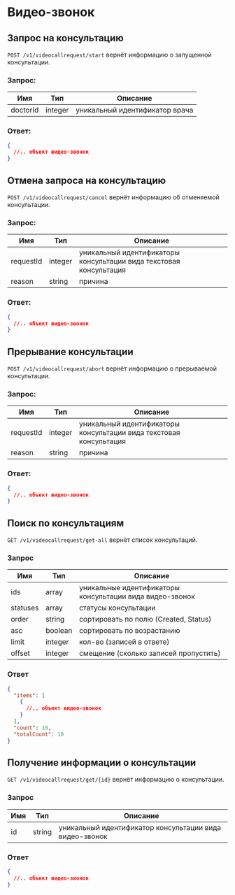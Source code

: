 # Видео-звонок

## Запрос на консультацию

`POST /v1/videocallrequest/start` вернёт информацию о запущенной консультации.

### Запрос:

Имя | Тип | Описание
--- | --- | ---
doctorId | integer | уникальный идентификатор врача

### Ответ:

```json
{
  //.. объект видео-звонок
}
```

## Отмена запроса на консультацию

`POST /v1/videocallrequest/cancel` вернёт информацию об отменяемой консультации.

### Запрос:

Имя | Тип | Описание
--- | --- | ---
requestId | integer | уникальный идентификаторы консультации вида текстовая консультация
reason | string | причина

### Ответ:

```json
{
  //.. объект видео-звонок
}
```

## Прерывание консультации

`POST /v1/videocallrequest/abort` вернёт информацию о прерываемой консультации.

### Запрос:

Имя | Тип | Описание
--- | --- | ---
requestId | integer | уникальный идентификаторы консультации вида текстовая консультация
reason | string | причина

### Ответ:

```json
{
  //.. объект видео-звонок
}
```

## Поиск по консультациям

`GET /v1/videocallrequest/get-all` вернёт список консультаций.

### Запрос

Имя | Тип | Описание
--- | --- | ---
ids | array | уникальные идентификаторы консультации вида видео-звонок
statuses | array | статусы консультации
order | string | сортировать по полю (Created, Status)
asc | boolean | сортировать по возрастанию
limit | integer | кол-во (записей в ответе)
offset | integer | смещение (сколько записей пропустить)

### Ответ

```json
{
  "items": [
    {
      //.. объект видео-звонок
    }
  ],
  "count": 10,
  "totalCount": 10
}
```

## Получение информации о консультации

`GET /v1/videocallrequest/get/{id}` вернёт информацию о консультации.

### Запрос

Имя | Тип | Описание
--- | --- | ---
id | string | уникальный идентификатор консультации вида видео-звонок

### Ответ

```json
{
  //.. объект видео-звонок
}
```
